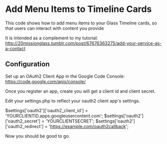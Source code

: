 Add Menu Items to Timeline Cards
================================
This code shows how to add menu items to your Glass Timeline cards, so that users
can interact with content you provide

It is intended as a complement to my tutorial:
http://20missionglass.tumblr.com/post/67676363275/add-your-service-as-a-contact

Configuration
--------------
Set up an OAuth2 Client App in the Google Code Console:
https://code.google.com/apis/console/

Once you register an app, create  you will get a client id and client secret.   

Edit your settings.php to reflect your oauth2 client app's settings.

$settings['oauth2']['oauth2_client_id'] = 'YOURCLIENTID.apps.googleusercontent.com';
$settings['oauth2']['oauth2_secret'] = 'YOURCLIENTSECRET';
$settings['oauth2']['oauth2_redirect'] = 'https://example.com/oauth2callback';

Now you should be good to go.


